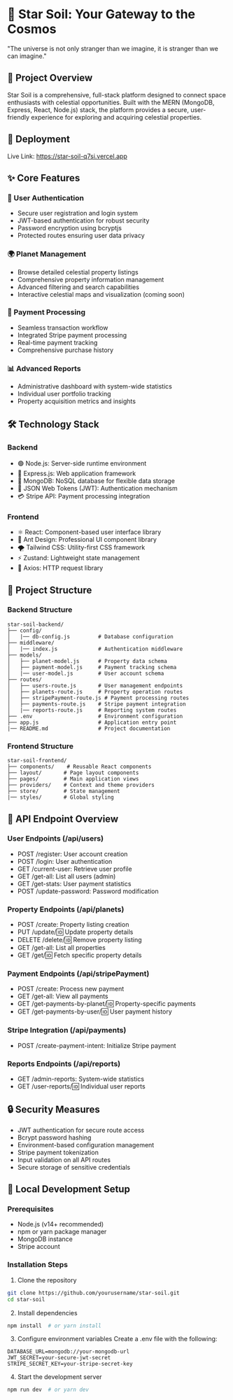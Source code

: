 # 🌟 Star Soil: Your Gateway to the Cosmos
"The universe is not only stranger than we imagine, it is stranger than we can imagine."

## 🚀 Project Overview
Star Soil is a comprehensive, full-stack platform designed to connect space enthusiasts with celestial opportunities. Built with the MERN (MongoDB, Express, React, Node.js) stack, the platform provides a secure, user-friendly experience for exploring and acquiring celestial properties.

## 🔗 Deployment
Live Link: https://star-soil-q7si.vercel.app

## ✨ Core Features

### 🔐 User Authentication
- Secure user registration and login system
- JWT-based authentication for robust security
- Password encryption using bcryptjs
- Protected routes ensuring user data privacy

### 🌍 Planet Management
- Browse detailed celestial property listings
- Comprehensive property information management
- Advanced filtering and search capabilities
- Interactive celestial maps and visualization (coming soon)

### 💫 Payment Processing
- Seamless transaction workflow
- Integrated Stripe payment processing
- Real-time payment tracking
- Comprehensive purchase history

### 📊 Advanced Reports
- Administrative dashboard with system-wide statistics
- Individual user portfolio tracking
- Property acquisition metrics and insights

## 🛠️ Technology Stack

### Backend
- 🟢 Node.js: Server-side runtime environment
- 🍃 Express.js: Web application framework
- 🍃 MongoDB: NoSQL database for flexible data storage
- 🔐 JSON Web Tokens (JWT): Authentication mechanism
- 💳 Stripe API: Payment processing integration

### Frontend
- ⚛️ React: Component-based user interface library
- 🎨 Ant Design: Professional UI component library
- 🌪️ Tailwind CSS: Utility-first CSS framework
- ⚡ Zustand: Lightweight state management
- 📡 Axios: HTTP request library

## 📁 Project Structure

### Backend Structure
```
star-soil-backend/
├── config/
│   |── db-config.js         # Database configuration
├── middleware/
│   |── index.js             # Authentication middleware
├── models/
│   ├── planet-model.js      # Property data schema
│   ├── payment-model.js     # Payment tracking schema
│   |── user-model.js        # User account schema
├── routes/
│   ├── users-route.js       # User management endpoints
│   ├── planets-route.js     # Property operation routes
│   ├── stripePayment-route.js # Payment processing routes
│   ├── payments-route.js    # Stripe payment integration
│   |── reports-route.js     # Reporting system routes
├── .env                     # Environment configuration
├── app.js                   # Application entry point
|── README.md                # Project documentation
```

### Frontend Structure
```
star-soil-frontend/
├── components/    # Reusable React components
├── layout/       # Page layout components
├── pages/        # Main application views
├── providers/    # Context and theme providers
├── store/        # State management
|── styles/       # Global styling
```

## 🔌 API Endpoint Overview

### User Endpoints (/api/users)
- POST /register: User account creation
- POST /login: User authentication
- GET /current-user: Retrieve user profile
- GET /get-all: List all users (admin)
- GET /get-stats: User payment statistics
- POST /update-password: Password modification

### Property Endpoints (/api/planets)
- POST /create: Property listing creation
- PUT /update/:id: Update property details
- DELETE /delete/:id: Remove property listing
- GET /get-all: List all properties
- GET /get/:id: Fetch specific property details

### Payment Endpoints (/api/stripePayment)
- POST /create: Process new payment
- GET /get-all: View all payments
- GET /get-payments-by-planet/:id: Property-specific payments
- GET /get-payments-by-user/:id: User payment history

### Stripe Integration (/api/payments)
- POST /create-payment-intent: Initialize Stripe payment

### Reports Endpoints (/api/reports)
- GET /admin-reports: System-wide statistics
- GET /user-reports/:id: Individual user reports

## 🔒 Security Measures
- JWT authentication for secure route access
- Bcrypt password hashing
- Environment-based configuration management
- Stripe payment tokenization
- Input validation on all API routes
- Secure storage of sensitive credentials

## 🚀 Local Development Setup

### Prerequisites
- Node.js (v14+ recommended)
- npm or yarn package manager
- MongoDB instance
- Stripe account

### Installation Steps

1. Clone the repository
```bash
git clone https://github.com/yourusername/star-soil.git
cd star-soil
```

2. Install dependencies
```bash
npm install  # or yarn install
```

3. Configure environment variables
Create a .env file with the following:
```
DATABASE_URL=mongodb://your-mongodb-url
JWT_SECRET=your-secure-jwt-secret
STRIPE_SECRET_KEY=your-stripe-secret-key
```

4. Start the development server
```bash
npm run dev  # or yarn dev
```
